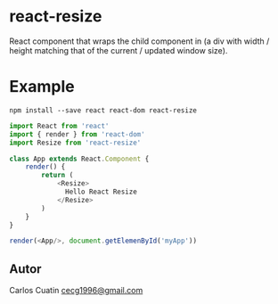 # react-resize
React component that wraps the child component in (a div with width / height matching that of the current / updated window size).
# Example
```
npm install --save react react-dom react-resize
```
```javascript
import React from 'react'
import { render } from 'react-dom'
import Resize from 'react-resize'

class App extends React.Component {
    render() {
        return (
            <Resize>
              Hello React Resize
            </Resize>
        )
    }
}

render(<App/>, document.getElemenById('myApp'))
```

## Autor
Carlos Cuatin <cecg1996@gmail.com>
